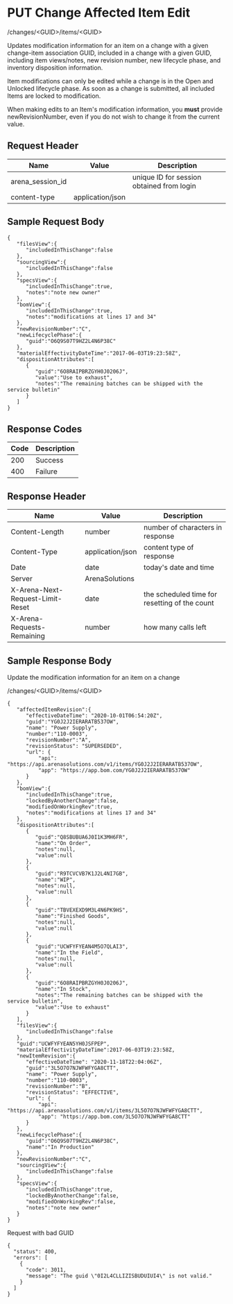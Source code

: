 # PUT Change Affected Item Edit
/changes/&lt;GUID&gt;/items/&lt;GUID&gt;

Updates modification information for an item on a change with a given change-item association GUID, included in a change with a  given GUID, including  item views/notes, new revision number, new lifecycle phase, and inventory disposition information. 

Item modifications can only be edited while a change is in the Open and Unlocked lifecycle phase. As soon as a change is submitted, all included Items are locked to modification.
          
        

When making edits to an Item's modification information, you **must**  provide  newRevisionNumber, even if you do not wish to change it from the current value.

## Request Header

| Name<br> | Value<br> | Description<br> |
|  --- |  --- |  --- | 
| arena_session_id<br> |   | unique ID for session obtained from login<br> |
| content-type<br> | application/json<br> |   |

## Sample Request Body
```
{
   "filesView":{
      "includedInThisChange":false
   },
   "sourcingView":{
      "includedInThisChange":false
   },
   "specsView":{
      "includedInThisChange":true,
      "notes":"note new owner"
   },
   "bomView":{
      "includedInThisChange":true,
      "notes":"modifications at lines 17 and 34"
   },
   "newRevisionNumber":"C",
   "newLifecyclePhase":{
      "guid":"O6Q9S07T9HZ2L4N6P38C"
   },
   "materialEffectivityDateTime":"2017-06-03T19:23:58Z",
   "dispositionAttributes":[
      {
         "guid":"6O8RAIPBRZGYH0J0206J",
         "value":"Use to exhaust",
         "notes":"The remaining batches can be shipped with the service bulletin"
      }
   ]
}
```
## Response Codes

| Code<br> | Description<br> |
|  --- |  --- | 
| 200<br> | Success<br> |
| 400<br> | Failure<br> |

## Response Header

| Name<br> | Value<br> | Description<br> |
|  --- |  --- |  --- | 
| Content-Length<br> | number<br> | number of characters in response<br> |
| Content-Type<br> | application/json<br> | content type of response<br> |
| Date<br> | date<br> | today's date and time<br> |
| Server<br> | ArenaSolutions<br> |   |
| X-Arena-Next-Request-Limit-Reset<br> | date<br> | the scheduled time for resetting of the count<br> |
| X-Arena-Requests-Remaining<br> | number<br> | how many calls left<br> |

## Sample Response Body
Update the modification information for an item on a change

/changes/&lt;GUID&gt;/items/&lt;GUID&gt;

```
{
   "affectedItemRevision":{
      "effectiveDateTime": "2020-10-01T06:54:20Z",
      "guid":"YG0J2J2IERARATB537OW",
      "name": "Power Supply",
      "number":"110-0003",
      "revisionNumber":"A",
      "revisionStatus": "SUPERSEDED",
      "url": {
          "api": "https://api.arenasolutions.com/v1/items/YG0J2J2IERARATB537OW",
          "app": "https://app.bom.com/YG0J2J2IERARATB537OW"
      }
   },
   "bomView":{
      "includedInThisChange":true,
      "lockedByAnotherChange":false,
      "modifiedOnWorkingRev":true,
      "notes":"modifications at lines 17 and 34"
   },
   "dispositionAttributes":[
      {
         "guid":"Q8SBUBUA6J0I1K3MH6FR",
         "name":"On Order",
         "notes":null,
         "value":null
      },
      {
         "guid":"R9TCVCVB7K1J2L4NI7GB",
         "name":"WIP",
         "notes":null,
         "value":null
      },
      {
         "guid":"TBVEXEXD9M3L4N6PK9HS",
         "name":"Finished Goods",
         "notes":null,
         "value":null
      },
      {
         "guid":"UCWFYFYEAN4M5O7QLAI3",
         "name":"In the Field",
         "notes":null,
         "value":null
      },
      {
         "guid":"6O8RAIPBRZGYH0J0206J",
         "name":"In Stock",
         "notes":"The remaining batches can be shipped with the service bulletin",
         "value":"Use to exhaust"
      }
   ],
   "filesView":{
      "includedInThisChange":false
   },
   "guid":"UCWFYFYEAN5YH0JSFPEP",
   "materialEffectivityDateTime":2017-06-03T19:23:58Z,
   "newItemRevision":{
      "effectiveDateTime": "2020-11-18T22:04:06Z",
      "guid":"3L5O7O7NJWFWFYGA8CTT",
      "name": "Power Supply",
      "number":"110-0003",
      "revisionNumber":"B",
      "revisionStatus": "EFFECTIVE",
      "url": {
          "api": "https://api.arenasolutions.com/v1/items/3L5O7O7NJWFWFYGA8CTT",
          "app": "https://app.bom.com/3L5O7O7NJWFWFYGA8CTT"
      }
   },
   "newLifecyclePhase":{
      "guid":"O6Q9S07T9HZ2L4N6P38C",
      "name":"In Production"
   },
   "newRevisionNumber":"C",
   "sourcingView":{
      "includedInThisChange":false
   },
   "specsView":{
      "includedInThisChange":true,
      "lockedByAnotherChange":false,
      "modifiedOnWorkingRev":false,
      "notes":"note new owner"
   }
}
```
Request with bad GUID

```
{
  "status": 400,
  "errors": [
    {
      "code": 3011,
      "message": "The guid \"0I2L4CLLIZISBUDUIUI4\" is not valid."
    }
  ]
}
```
